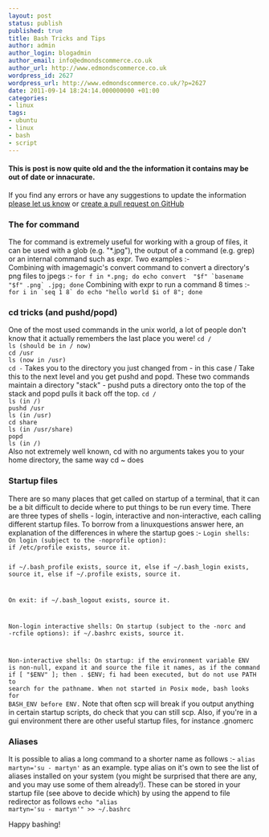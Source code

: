 ```yaml
---
layout: post
status: publish
published: true
title: Bash Tricks and Tips
author: admin
author_login: blogadmin
author_email: info@edmondscommerce.co.uk
author_url: http://www.edmondscommerce.co.uk
wordpress_id: 2627
wordpress_url: http://www.edmondscommerce.co.uk/?p=2627
date: 2011-09-14 18:24:14.000000000 +01:00
categories:
- linux
tags:
- ubuntu
- linux
- bash
- script
---
```

<div class="oldpost"><h4>This is post is now quite old and the the information it contains may be out of date or innacurate.</h4>
<p>
If you find any errors or have any suggestions to update the information <a href="http://edmondscommerce.github.io/contact-us/index.html">please let us know</a>
or <a href="https://github.com/edmondscommerce/edmondscommerce.github.io">create a pull request on GitHub</a>
</p>
</div>
<h3>The <strong>for</strong> command</h3>
The for command is extremely useful for working with a group of files, it can be used with a glob (e.g. "*.jpg"), the output of a command (e.g. grep) or an internal command such as expr.  Two examples :-<br/>
Combining with imagemagic's convert command to convert a directory's png files to jpegs :-
<code>for f in *.png; do echo convert  "$f" `basename "$f" .png` .jpg; done</code>
Combining with expr to run a command 8 times :-
<code>for i in `seq 1 8` do echo "hello world $i of 8"; done</code>
<h3>cd tricks (and pushd/popd)</h3>
One of the most used commands in the unix world, a lot of people don't know that it actually remembers the last place you were!
<code>cd /
ls (should be in / now)
cd /usr
ls (now in /usr)
cd -</code>
Takes you to the directory you just changed from - in this case /
Take this to the next level and you get pushd and popd.  These two commands maintain a directory "stack" - pushd puts a directory onto the top of the stack and popd pulls it back off the top.
<code>cd /
ls (in /)
pushd /usr
ls (in /usr)
cd share
ls (in /usr/share)
popd
ls (in /)
</code>
Also not extremely well known, cd with no arguments takes you to your home directory, the same way cd ~ does
<h3>Startup files</h3>
There are so many places that get called on startup of a terminal, that it can be a bit difficult to decide where to put things to be run every time.
There are three types of shells - login, interactive and non-interactive, each calling different startup files.
To borrow from a linuxquestions answer here, an explanation of the differences in where the startup goes :-
<code>Login shells:
On login (subject to the -noprofile option):
if /etc/profile exists, source it.

if ~/.bash_profile exists, source it,
else if ~/.bash_login exists, source it,
else if ~/.profile exists, source it.

On exit:
if ~/.bash_logout exists, source it.

Non-login interactive shells:
On startup (subject to the -norc and -rcfile options):
if ~/.bashrc exists, source it.

Non-interactive shells:
On startup:
if the environment variable ENV is non-null, expand
it and source the file it names, as if the command
if [ "$ENV" ]; then . $ENV; fi
had been executed, but do not use PATH to search
for the pathname. When not started in Posix mode, bash
looks for BASH_ENV before ENV.</code>
Note that often scp will break if you output anything in certain startup scripts, do check that you can still scp.
Also, if you're in a gui environment there are other useful startup files, for instance .gnomerc

<h3>Aliases</h3>

It is possible to alias a long command to a shorter name as follows :-
<code>alias martyn='su - martyn'</code>
as an example.
type alias on it's own to see the list of aliases installed on your system (you might be surprised that there are any, and you may use some of them already!).
These can be stored in your startup file (see above to decide which) by using the append to file redirector as follows
<code>echo "alias martyn='su - martyn'" >> ~/.bashrc</code>

Happy bashing!
